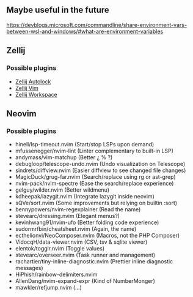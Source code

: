 ## Maybe useful in the future

https://devblogs.microsoft.com/commandline/share-environment-vars-between-wsl-and-windows/#what-are-environment-variables

## Zellij

### Possible plugins
- [Zellij Autolock](https://github.com/fresh2dev/zellij-autolock)
- [Zellij Vim](https://github.com/fresh2dev/zellij.vim)
- [Zellij Workspace](https://github.com/vdbulcke/zellij-workspace)

## Neovim

### Possible plugins
- hinell/lsp-timeout.nvim (Start/stop LSPs upon demand)
- mfussenegger/nvim-lint (Linter complementary to built-in LSP)
- andymass/vim-matchup (Better ¿ % ?)
- debugloop/telescope-undo.nvim (Undo visualization on Telescope)
- sindrets/diffview.nvim (Easier diffview to see changed file changes)
- MagicDuck/grug-far.nvim (Search/replace using rg or ast-grep)
- nvim-pack/nvim-spectre (Ease the search/replace experience)
- gelguy/wilder.nvim (Better wildmenu)
- kdheepak/lazygit.nvim (Integrate lazygit inside neovim)
- sQVe/sort.nvim (Some improvements but relying on builtin :sort)
- bennypowers/nvim-regexplainer (Read the name)
- stevearc/dressing.nvim (Elegant menus?)
- kevinhwang91/nvim-ufo (Better folding code experience)
- sudormrfbin/cheatsheet.nvim (Again, the name)
- ecthelionvi/NeoComposer.nvim (Macros, not the PHP Composer)
- VidocqH/data-viewer.nvim (CSV, tsv & sqlite viewer)
- elentok/togglr.nvim (Toggle values)
- stevearc/overseer.nvim (Task runner and management)
- rachartier/tiny-inline-diagnostic.nvim (Prettier inline diagnostic messages)
- HiPhish/rainbow-delimiters.nvim
- AllenDang/nvim-expand-expr (Kind of NumberMonger)
- mawkler/refjump.nvim (...)

